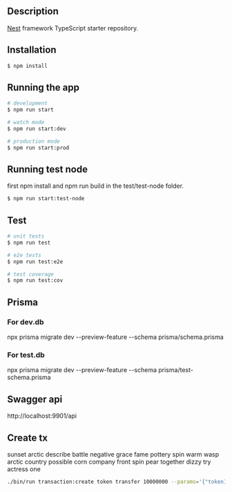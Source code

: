 ## Description

[Nest](https://github.com/nestjs/nest) framework TypeScript starter repository.

## Installation

```bash
$ npm install
```

## Running the app

```bash
# development
$ npm run start

# watch mode
$ npm run start:dev

# production mode
$ npm run start:prod
```

## Running test node

first npm install and npm run build in the test/test-node folder.

```bash
$ npm run start:test-node
```

## Test

```bash
# unit tests
$ npm run test

# e2e tests
$ npm run test:e2e

# test coverage
$ npm run test:cov
```

## Prisma

### For dev.db

npx prisma migrate dev --preview-feature --schema prisma/schema.prisma

### For test.db

npx prisma migrate dev --preview-feature --schema prisma/test-schema.prisma

## Swagger api

http://localhost:9901/api

## Create tx

sunset arctic describe battle negative grace fame pottery spin warm wasp arctic country possible corn company front spin pear together dizzy try actress one

```bash
./bin/run transaction:create token transfer 10000000 --params='{"tokenID": "0400000000000000", "recipientAddress": "klys9u6yy466q2mpbj92cmbp64eg7gvpuz7v4efm8", "amount": "9999", "data": ""}' --json --pretty
```

